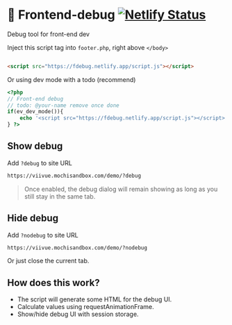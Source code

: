 # 🐛 Frontend-debug [![Netlify Status](https://api.netlify.com/api/v1/badges/2eb250dd-cab2-4e06-8996-df32cf606042/deploy-status)](https://app.netlify.com/sites/fdebug/deploys)

Debug tool for front-end dev

Inject this script tag into `footer.php`, right above `</body>`

```html

<script src="https://fdebug.netlify.app/script.js"></script>
```

Or using dev mode with a todo (recommend)

```php
<?php
// Front-end debug
// todo: @your-name remove once done
if(ev_dev_mode()){
	echo '<script src="https://fdebug.netlify.app/script.js"></script>';
} ?>
```

## Show debug

Add `?debug` to site URL

```html
https://viivue.mochisandbox.com/demo/?debug
```

> Once enabled, the debug dialog will remain showing as long as you still stay in the same tab.

## Hide debug

Add `?nodebug` to site URL

```html
https://viivue.mochisandbox.com/demo/?nodebug
```

Or just close the current tab.

## How does this work?

- The script will generate some HTML for the debug UI.
- Calculate values using requestAnimationFrame.
- Show/hide debug UI with session storage.